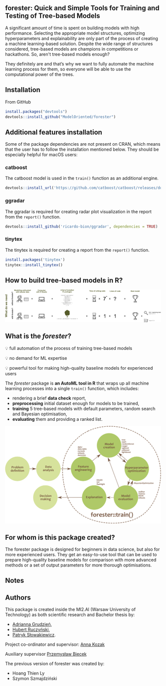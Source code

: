 ## **forester: Quick and Simple Tools for Training and Testing of Tree-based Models**

A significant amount of time is spent on building models with high performance. Selecting the appropriate model structures, optimizing hyperparameters and explainability are only part of the process of creating a machine learning-based solution. Despite the wide range of structures considered, tree-based models are champions in competitions or hackathons. So, aren't tree-based models enough?

They definitely are and that’s why we want to fully automate the machine learning process for them, so everyone will be able to use the computational power of the trees.

## Installation

From GitHub

``` r
install.packages("devtools")
devtools::install_github("ModelOriented/forester")
```

## Additional features installation

Some of the package dependencies are not present on CRAN, which means that the user has to follow the installation mentioned below. They should be especially helpful for macOS users:

### catboost

The catboost model is used in the `train()` function as an additional engine.

``` r
devtools::install_url('https://github.com/catboost/catboost/releases/download/v1.1.1/catboost-R-Darwin-1.1.1.tgz', INSTALL_opts = c("--no-multiarch", "--no-test-load", "--no-staged-install"))
```

### ggradar

The ggradar is required for creating radar plot visualization in the report from the `report()` function.

``` r
devtools::install_github('ricardo-bion/ggradar', dependencies = TRUE)
```

### tinytex

The tinytex is required for creating a report from the `report()` function.

``` r
install.packages('tinytex')
tinytex::install_tinytex()
```

## How to build tree-based models in R?

![](misc/intro.png)

## What is the *forester*?

:bulb: full automation of the process of training tree-based models 

:bulb: no demand for ML expertise

:bulb: powerful tool for making high-quality baseline models for experienced users


The *forester* package is **an AutoML tool in R** that wraps up all machine learning processes into a single `train()` function, which includes:

- rendering a brief **data check** report,
- **preprocessing** initial dataset enough for models to be trained,
- **training** 5 tree-based models with default parameters, random search and Bayesian optimisation,
- **evaluating** them and providing a ranked list.


![](misc/graph_forester.png)

## For whom is this package created?

The  forester  package is designed for beginners in data science, but also for more  experienced users. They get an easy-to-use tool that can be used to prepare high-quality baseline models for comparison with more advanced methods or a set of output parameters for more thorough optimisations.

## Notes



## Authors

This package is created inside the MI2.AI (Warsaw University of Technology) as both scientific research and Bachelor thesis by:
- [Adrianna Grudzień](https://github.com/grudzienAda),
- [Hubert Ruczyński](https://github.com/HubertR21), 
- [Patryk Słowakiewicz](https://github.com/PSlowakiewicz).
 
Project co-ordinator and supervisor: [Anna Kozak](https://github.com/kozaka93)

Auxiliary supervisor [Przemysław Biecek](https://github.com/pbiecek)

The previous version of forester was created by:
- Hoang Thien Ly
- Szymon Szmajdziński
